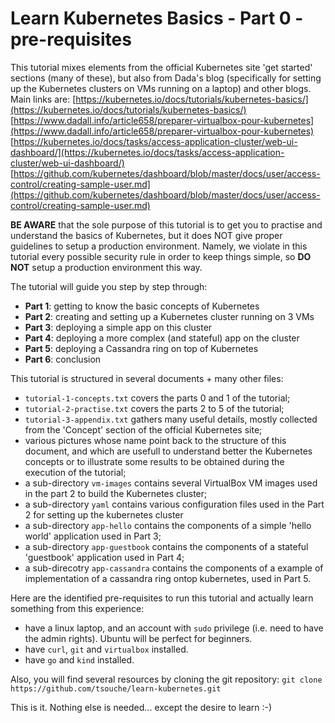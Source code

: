 # Learn Kubernetes Basics - Part 0 - pre-requisites


This tutorial mixes elements from the official Kubernetes site 'get started' sections (many of these), but also from Dada's blog (specifically for setting up the Kubernetes clusters on VMs running on a laptop) and other blogs. Main links are:
    [https://kubernetes.io/docs/tutorials/kubernetes-basics/](https://kubernetes.io/docs/tutorials/kubernetes-basics/)
    [https://www.dadall.info/article658/preparer-virtualbox-pour-kubernetes](https://www.dadall.info/article658/preparer-virtualbox-pour-kubernetes)
    [https://kubernetes.io/docs/tasks/access-application-cluster/web-ui-dashboard/](https://kubernetes.io/docs/tasks/access-application-cluster/web-ui-dashboard/)
    [https://github.com/kubernetes/dashboard/blob/master/docs/user/access-control/creating-sample-user.md](https://github.com/kubernetes/dashboard/blob/master/docs/user/access-control/creating-sample-user.md)



**BE AWARE** that the sole purpose of this tutorial is to get you to practise and understand the basics of Kubernetes, but it does NOT give proper guidelines to setup a production environment. Namely, we violate in this tutorial every possible security rule in order to keep things simple, so **DO NOT** setup a production environment this way.


The tutorial will guide you step by step through:

* **Part 1**: getting to know the basic concepts of Kubernetes
* **Part 2**: creating and setting up a Kubernetes cluster running on 3 VMs
* **Part 3**: deploying a simple app on this cluster
* **Part 4**: deploying a more complex (and stateful) app on the cluster
* **Part 5**: deploying a Cassandra ring on top of Kubernetes
* **Part 6**: conclusion

This tutorial is structured in several documents + many other files:
* `tutorial-1-concepts.txt` covers the parts 0 and 1 of the tutorial;
* `tutorial-2-practise.txt` covers the parts 2 to 5 of the tutorial;
* `tutorial-3-appendix.txt` gathers many useful details, mostly collected from the 'Concept' section of the official Kubernetes site;
* various pictures whose name point back to the structure of this document, and which are usefull to understand better the Kubernetes concepts or to illustrate some results to be obtained during the execution of the tutorial;
* a sub-directory `vm-images` contains several VirtualBox VM images used in the part 2 to build the Kubernetes cluster;
* a sub-directory `yaml` contains various configuration files used in the Part 2 for setting up the kubernetes cluster
* a sub-directory `app-hello` contains the components of a simple 'hello world' application used in Part 3;
* a sub-directory `app-guestbook` contains the components of a stateful 'guestbook' application used in Part 4;
* a sub-direcotry `app-cassandra` contains the components of a example of implementation of a cassandra ring ontop kubernetes, used in Part 5.


Here are the identified pre-requisites to run this tutorial and actually learn something from this experience:

* have a linux laptop, and an account with `sudo` privilege (i.e. need to have the admin rights). Ubuntu will be perfect for beginners.
* have `curl`, `git` and `virtualbox` installed.
* have `go` and `kind` installed.

Also, you will find several resources by cloning the git repository:
`git clone https://github.com/tsouche/learn-kubernetes.git`


This is it. Nothing else is needed... except the desire to learn :-)

